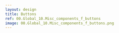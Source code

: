 ```yaml
---
layout: design
title: Buttons
ref: 00.Global_10.Misc_components_f_buttons
image: 00.Global_10.Misc_components_f_buttons.png
---
```


